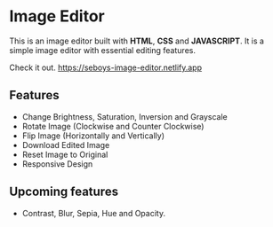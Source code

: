 # Image Editor

This is an image editor built with **HTML**, **CSS** and **JAVASCRIPT**. It is a simple image editor with essential editing features.

Check it out. <https://seboys-image-editor.netlify.app>

## Features

- Change Brightness, Saturation, Inversion and Grayscale
- Rotate Image (Clockwise and Counter Clockwise)
- Flip Image (Horizontally and Vertically)
- Download Edited Image
- Reset Image to Original
- Responsive Design

## Upcoming features

- Contrast, Blur, Sepia, Hue and Opacity.
